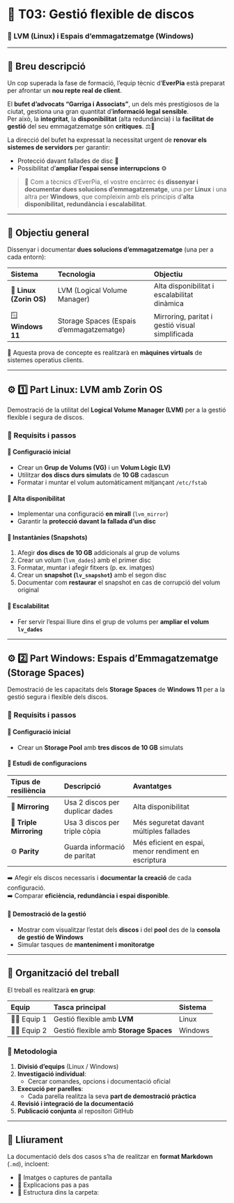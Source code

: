 # 💽 T03: Gestió flexible de discos  
### 🔄 LVM (Linux) i Espais d’emmagatzematge (Windows)

---

## 📝 Breu descripció

Un cop superada la fase de formació, l’equip tècnic d’**EverPia** està preparat per afrontar un **nou repte real de client**.  

El **bufet d’advocats “Garriga i Associats”**, un dels més prestigiosos de la ciutat, gestiona una gran quantitat d’**informació legal sensible**.  
Per això, la **integritat**, la **disponibilitat** (alta redundància) i la **facilitat de gestió** del seu emmagatzematge són **crítiques**. ⚖️📂  

La direcció del bufet ha expressat la necessitat urgent de **renovar els sistemes de servidors** per garantir:
- Protecció davant fallades de disc 💾  
- Possibilitat d’**ampliar l’espai sense interrupcions** ⚙️  

> 🎯 Com a tècnics d’EverPia, el vostre encàrrec és **dissenyar i documentar dues solucions d’emmagatzematge**, una per **Linux** i una altra per **Windows**, que compleixin amb els principis d’**alta disponibilitat, redundància i escalabilitat**.

---

## 🧩 Objectiu general

Dissenyar i documentar **dues solucions d’emmagatzematge** (una per a cada entorn):

| Sistema | Tecnologia | Objectiu |
|:--------|:------------|:----------|
| 🐧 **Linux (Zorin OS)** | LVM (Logical Volume Manager) | Alta disponibilitat i escalabilitat dinàmica |
| 🪟 **Windows 11** | Storage Spaces (Espais d’emmagatzematge) | Mirroring, paritat i gestió visual simplificada |

📘 Aquesta prova de concepte es realitzarà en **màquines virtuals** de sistemes operatius clients.

---

## ⚙️ 1️⃣ Part Linux: LVM amb Zorin OS

Demostració de la utilitat del **Logical Volume Manager (LVM)** per a la gestió flexible i segura de discos.

### 🧾 Requisits i passos

#### 🔹 Configuració inicial
- Crear un **Grup de Volums (VG)** i un **Volum Lògic (LV)**  
- Utilitzar **dos discs durs simulats** de **10 GB** cadascun  
- Formatar i muntar el volum automàticament mitjançant `/etc/fstab`

#### 🔹 Alta disponibilitat
- Implementar una configuració **en mirall** (`lvm_mirror`)  
- Garantir la **protecció davant la fallada d’un disc**

#### 🔹 Instantànies (Snapshots)
1. Afegir **dos discs de 10 GB** addicionals al grup de volums  
2. Crear un volum (`lvm_dades`) amb el primer disc  
3. Formatar, muntar i afegir fitxers (p. ex. imatges)  
4. Crear un **snapshot (`lv_snapshot`)** amb el segon disc  
5. Documentar com **restaurar** el snapshot en cas de corrupció del volum original

#### 🔹 Escalabilitat
- Fer servir l’espai lliure dins el grup de volums per **ampliar el volum `lv_dades`**

---

## ⚙️ 2️⃣ Part Windows: Espais d’Emmagatzematge (Storage Spaces)

Demostració de les capacitats dels **Storage Spaces** de **Windows 11** per a la gestió segura i flexible dels discos.

### 🧾 Requisits i passos

#### 🔹 Configuració inicial
- Crear un **Storage Pool** amb **tres discos de 10 GB** simulats

#### 🔹 Estudi de configuracions
| Tipus de resiliència | Descripció | Avantatges |
|:----------------------|:------------|:-------------|
| 🔁 **Mirroring** | Usa 2 discos per duplicar dades | Alta disponibilitat |
| 🔂 **Triple Mirroring** | Usa 3 discos per triple còpia | Més seguretat davant múltiples fallades |
| ⚙️ **Parity** | Guarda informació de paritat | Més eficient en espai, menor rendiment en escriptura |

➡️ Afegir els discos necessaris i **documentar la creació** de cada configuració.  
➡️ Comparar **eficiència, redundància i espai disponible**.

#### 🔹 Demostració de la gestió
- Mostrar com visualitzar l’estat dels **discos** i del **pool** des de la **consola de gestió de Windows**
- Simular tasques de **manteniment i monitoratge**

---

## 👥 Organització del treball

El treball es realitzarà **en grup**:

| Equip | Tasca principal | Sistema |
|:------|:----------------|:--------|
| 🧑‍💻 Equip 1 | Gestió flexible amb **LVM** | Linux |
| 🧑‍💻 Equip 2 | Gestió flexible amb **Storage Spaces** | Windows |

### 🔧 Metodologia

1. **Divisió d’equips** (Linux / Windows)  
2. **Investigació individual**:  
   - Cercar comandes, opcions i documentació oficial  
3. **Execució per parelles**:  
   - Cada parella realitza la seva **part de demostració pràctica**  
4. **Revisió i integració de la documentació**  
5. **Publicació conjunta** al repositori GitHub

---

## 📂 Lliurament

La documentació dels dos casos s’ha de realitzar en **format Markdown** (`.md`), incloent:

- 📸 Imatges o captures de pantalla  
- 💬 Explicacions pas a pas  
- 📁 Estructura dins la carpeta:

